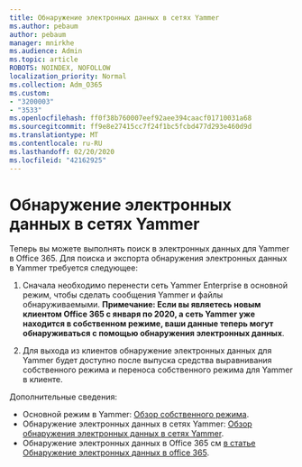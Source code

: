 ```yaml
---
title: Обнаружение электронных данных в сетях Yammer
ms.author: pebaum
author: pebaum
manager: mnirkhe
ms.audience: Admin
ms.topic: article
ROBOTS: NOINDEX, NOFOLLOW
localization_priority: Normal
ms.collection: Adm_O365
ms.custom:
- "3200003"
- "3533"
ms.openlocfilehash: ff0f38b760007eef92aee394caacf01710031a68
ms.sourcegitcommit: ff9e8e27415cc7f24f1bc5fcbd477d293e460d9d
ms.translationtype: MT
ms.contentlocale: ru-RU
ms.lasthandoff: 02/20/2020
ms.locfileid: "42162925"
---
```

# <a name="ediscovery-in-yammer-networks"></a>Обнаружение электронных данных в сетях Yammer

Теперь вы можете выполнять поиск в электронных данных для Yammer в Office 365.  Для поиска и экспорта обнаружения электронных данных в Yammer требуется следующее:

1. Сначала необходимо перенести сеть Yammer Enterprise в основной режим, чтобы сделать сообщения Yammer и файлы обнаруживаемыми. **Примечание: Если вы являетесь новым клиентом Office 365 с января по 2020, а сеть Yammer уже находится в собственном режиме, ваши данные теперь могут обнаруживаться с помощью обнаружения электронных данных**.

2. Для выхода из клиентов обнаружение электронных данных для Yammer будет доступно после выпуска средства выравнивания собственного режима и переноса собственного режима для Yammer в клиенте.

Дополнительные сведения:

- Основной режим в Yammer: [Обзор собственного режима](https://docs.microsoft.com/yammer/configure-your-yammer-network/overview-native-mode).
- Обнаружение электронных данных в сетях Yammer: [Обзор обнаружения электронных данных в сетях Yammer](https://docs.microsoft.com/en-us/yammer/manage-security-and-compliance/overview-of-ediscovery).
- Обнаружение электронных данных в Office 365 см [в статье Обнаружение электронных данных в office 365](https://docs.microsoft.com/en-us/microsoft-365/compliance/ediscovery).
